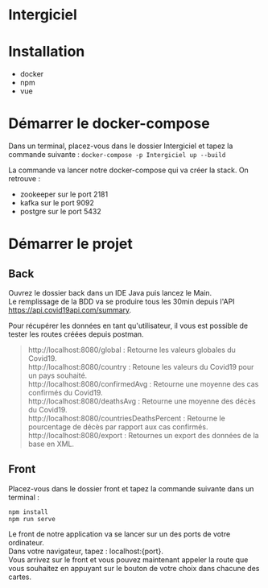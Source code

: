 # Intergiciel


# Installation

- docker 
- npm
- vue

# Démarrer le docker-compose

Dans un terminal, placez-vous dans le dossier Intergiciel et tapez la commande suivante :
```docker-compose -p Intergiciel up --build```

La commande va lancer notre docker-compose qui va créer la stack. On retrouve :
- zookeeper sur le port 2181
- kafka sur le port 9092
- postgre sur le port 5432

# Démarrer le projet
  ## Back
  
  Ouvrez le dossier back dans un IDE Java puis lancez le Main.  
  Le remplissage de la BDD va se produire tous les 30min depuis l'API https://api.covid19api.com/summary.  
  
  Pour récupérer les données en tant qu'utilisateur, il vous est possible de tester les routes créées depuis postman.  
  
  > http://localhost:8080/global : Retourne les valeurs globales du Covid19.  
  > http://localhost:8080/country : Retoune les valeurs du Covid19 pour un pays souhaité.  
  > http://localhost:8080/confirmedAvg : Retourne une moyenne des cas confirmés du Covid19.  
  > http://localhost:8080/deathsAvg : Retourne une moyenne des décès du Covid19.  
  > http://localhost:8080/countriesDeathsPercent : Retourne le pourcentage de décès par rapport aux cas confirmés.  
  > http://localhost:8080/export : Retournes un export des données de la base en XML.  
  
  ## Front
  
  Placez-vous dans le dossier front et tapez la commande suivante dans un terminal :
  ```
  npm install
  npm run serve
  ```
  
  Le front de notre application va se lancer sur un des ports de votre ordinateur.  
  Dans votre navigateur, tapez : localhost:{port}.  
  Vous arrivez sur le front et vous pouvez maintenant appeler la route que vous souhaitez en appuyant sur le bouton de votre choix dans chacune des cartes.   
  
